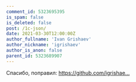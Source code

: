 ```yaml
---
comment_id: 5323695395
is_spam: false
is_deleted: false
post: /1c-json/
date: 2021-03-30T12:00:00Z
author_fullname: 'Ivan Grishaev'
author_nickname: 'igrishaev'
author_is_anon: false
parent_id: 5323689907
---
```


<p>Спасибо, поправил: <a href="https://github.com/igrishaev/1c-json/commit/92d4e1e724a0f3151aa85033eb8de231cb7ad45b" rel="nofollow noopener" title="https://github.com/igrishaev/1c-json/commit/92d4e1e724a0f3151aa85033eb8de231cb7ad45b">https://github.com/igrishae...</a></p>
